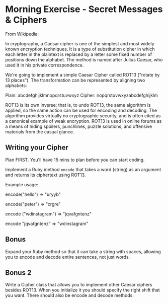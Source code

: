 # Morning Exercise - Secret Messages & Ciphers

From Wikipedia:

In cryptography, a Caesar cipher is one of the simplest and most widely known encryption techniques. It is a type of substitution cipher in which each letter in the plaintext is replaced by a letter some fixed number of positions down the alphabet. The method is named after Julius Caesar, who used it in his private correspondence.

We're going to implement a simple Caesar Cipher called ROT13 ("rotate by 13 places"). The transformation can be represented by aligning two alphabets:

Plain:    abcdefghijklmnopqrstuvwxyz
Cipher:   nopqrstuvwxyzabcdefghijklm

ROT13 is its own inverse; that is, to undo ROT13, the same algorithm is applied, so the same action can be used for encoding and decoding. The algorithm provides virtually no cryptographic security, and is often cited as a canonical example of weak encryption. ROT13 is used in online forums as a means of hiding spoilers, punchlines, puzzle solutions, and offensive materials from the casual glance.

## Writing your Cipher

Plan FIRST. You'll have 15 mins to plan before you can start coding.

Implement a Ruby method `encode` that takes a word (string) as an argument and returns its ciphertext using ROT13.

Example usage:

encode("hello")
=> "uryyb"

encode("peter")
=> "crgre"

encode ("wdinstagram")
=> "jqvafgntenz"

encode "jqvafgntenz"
=> "wdinstagram"

## Bonus

Expand your Ruby method so that it can take a string with spaces, allowing you to encode and decode entire sentences, not just words.

## Bonus 2

Write a Cipher class that allows you to implement other Caesar ciphers besides ROT13. When you initialize it you should specify the right shift that you want. There should also be encode and decode methods.